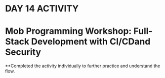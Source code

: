 # DAY 14 ACTIVITY
# Mob Programming Workshop: Full-Stack Development with CI/CDand Security

**Completed the activity individually to further practice and understand the flow.